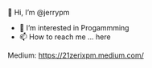 👋 Hi, I’m @jerrypm
- 👀 I’m interested in Progammming
- 📫 How to reach me ... here

Medium: https://21zerixpm.medium.com/

<!---
jerrypm/jerrypm is a ✨ special ✨ repository because its `README.md` (this file) appears on your GitHub profile.
You can click the Preview link to take a look at your changes.
--->
